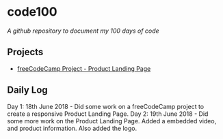 # code100
*A github repository to document my 100 days of code*

## Projects
- [freeCodeCamp Project - Product Landing Page](https://codepen.io/TheFlyer1983/full/GGENJa/)

## Daily Log

Day 1: 18th June 2018 - Did some work on a freeCodeCamp project to create a responsive Product Landing Page.
Day 2: 19th June 2018 - Did some more work on the Product Landing Page. Added a embedded video, and product information. Also added the logo.
